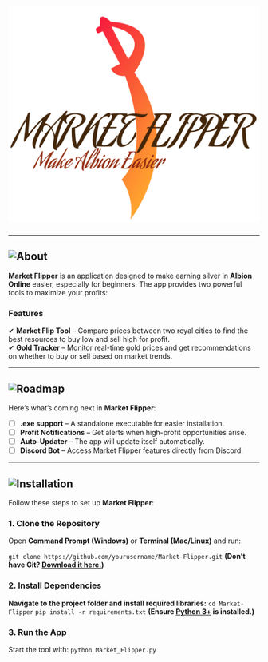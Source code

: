 # ![Market Flipper Title](Market_Flipper.png)  

---

## ![About](./images/About.png)  
**Market Flipper** is an application designed to make earning silver in **Albion Online** easier, especially for beginners. The app provides two powerful tools to maximize your profits:  

### Features  
✔ **Market Flip Tool** – Compare prices between two royal cities to find the best resources to buy low and sell high for profit.  
✔ **Gold Tracker** – Monitor real-time gold prices and get recommendations on whether to buy or sell based on market trends.  

---

## ![Roadmap](./images/Road.png)  
Here’s what’s coming next in **Market Flipper**:  

- [ ] **.exe support** – A standalone executable for easier installation.  
- [ ] **Profit Notifications** – Get alerts when high-profit opportunities arise.  
- [ ] **Auto-Updater** – The app will update itself automatically.  
- [ ] **Discord Bot** – Access Market Flipper features directly from Discord.  

---

## ![Installation](./images/Install.png)  
Follow these steps to set up **Market Flipper**:  

### 1. Clone the Repository  
Open **Command Prompt (Windows)** or **Terminal (Mac/Linux)** and run:  

`git clone https://github.com/yourusername/Market-Flipper.git`
**(Don’t have Git? [Download it here.](https://git-scm.com/downloads))**

### 2. Install Dependencies
**Navigate to the project folder and install required libraries:**
`cd Market-Flipper`
`pip install -r requirements.txt`
**(Ensure [Python 3+](https://www.python.org/downloads/) is installed.)**

### 3. Run the App
Start the tool with:
`python Market_Flipper.py`
